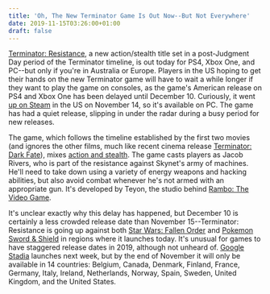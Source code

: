 ```yaml
---
title: 'Oh, The New Terminator Game Is Out Now--But Not Everywhere'
date: 2019-11-15T03:26:00+01:00
draft: false
---
```


[Terminator: Resistance](https://www.gamespot.com/terminator-resistance/), a new action/stealth title set in a post-Judgment Day period of the Terminator timeline, is out today for PS4, Xbox One, and PC--but only if you're in Australia or Europe. Players in the US hoping to get their hands on the new Terminator game will have to wait a while longer if they want to play the game on consoles, as the game's American release on PS4 and Xbox One has been delayed until December 10. Curiously, it went [up on Steam](https://store.steampowered.com/app/954740/Terminator_Resistance/) in the US on November 14, so it's available on PC. The game has had a quiet release, slipping in under the radar during a busy period for new releases.

The game, which follows the timeline established by the first two movies (and ignores the other films, much like recent cinema release [Terminator: Dark Fate](https://www.gamespot.com/reviews/terminator-dark-fate-review-a-fresh-start/1900-6417346/)), mixes [action and stealth](https://www.gamespot.com/articles/terminator-resistances-gameplay-trailer-shows-how-/1100-6471125/). The game casts players as Jacob Rivers, who is part of the resistance against Skynet's army of machines. He'll need to take down using a variety of energy weapons and hacking abilities, but also avoid combat whenever he's not armed with an appropriate gun. It's developed by Teyon, the studio behind [Rambo: The Video Game](https://www.gamespot.com/rambo-the-video-game/).

It's unclear exactly why this delay has happened, but December 10 is certainly a less crowded release date than November 15--Terminator: Resistance is going up against both [Star Wars: Fallen Order](https://www.gamespot.com/star-wars-jedi-fallen-order/) and [Pokemon Sword & Shield](https://www.gamespot.com/pokemon-shield/) in regions where it launches today. It's unusual for games to have staggered release dates in 2019, although not unheard of. [Google Stadia](https://www.gamespot.com/stadia/) launches next week, but by the end of November it will only be available in 14 countries: Belgium, Canada, Denmark, Finland, France, Germany, Italy, Ireland, Netherlands, Norway, Spain, Sweden, United Kingdom, and the United States.